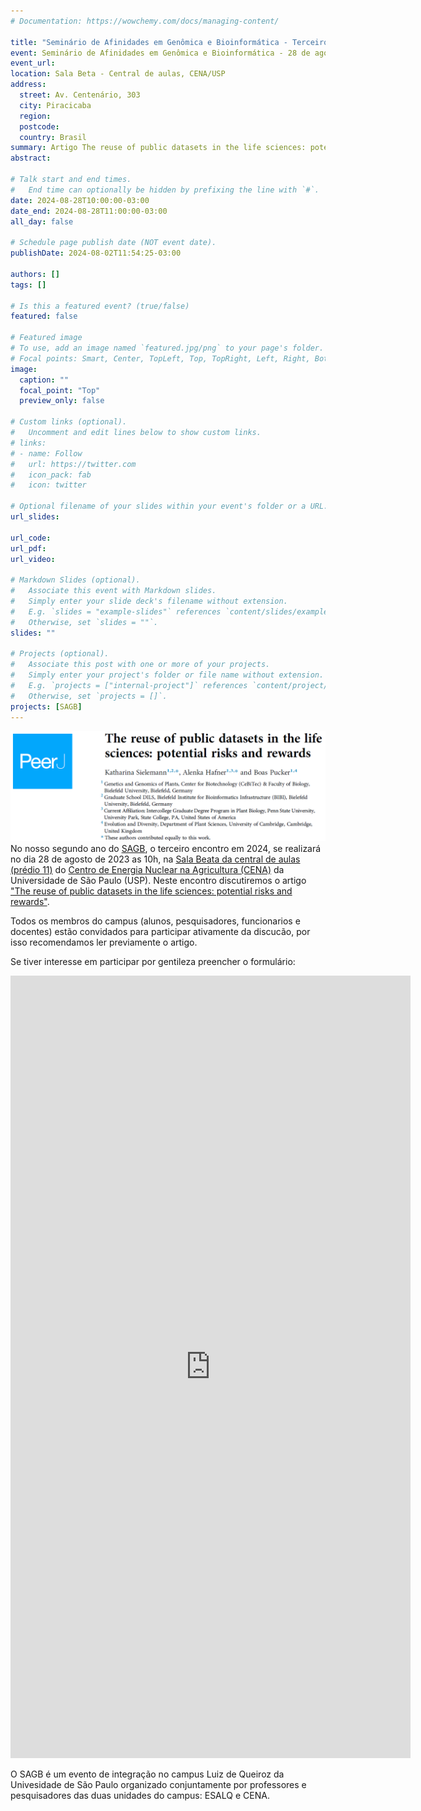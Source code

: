 ```yaml
---
# Documentation: https://wowchemy.com/docs/managing-content/

title: "Seminário de Afinidades em Genômica e Bioinformática - Terceiro encontro de 2024"
event: Seminário de Afinidades em Genômica e Bioinformática - 28 de agosto de 2024
event_url:
location: Sala Beta - Central de aulas, CENA/USP
address:
  street: Av. Centenário, 303
  city: Piracicaba
  region:
  postcode:
  country: Brasil
summary: Artigo The reuse of public datasets in the life sciences: potential risks and rewards
abstract:

# Talk start and end times.
#   End time can optionally be hidden by prefixing the line with `#`.
date: 2024-08-28T10:00:00-03:00
date_end: 2024-08-28T11:00:00-03:00
all_day: false

# Schedule page publish date (NOT event date).
publishDate: 2024-08-02T11:54:25-03:00

authors: []
tags: []

# Is this a featured event? (true/false)
featured: false

# Featured image
# To use, add an image named `featured.jpg/png` to your page's folder. 
# Focal points: Smart, Center, TopLeft, Top, TopRight, Left, Right, BottomLeft, Bottom, BottomRight.
image:
  caption: ""
  focal_point: "Top"
  preview_only: false

# Custom links (optional).
#   Uncomment and edit lines below to show custom links.
# links:
# - name: Follow
#   url: https://twitter.com
#   icon_pack: fab
#   icon: twitter

# Optional filename of your slides within your event's folder or a URL.
url_slides:

url_code:
url_pdf:
url_video:

# Markdown Slides (optional).
#   Associate this event with Markdown slides.
#   Simply enter your slide deck's filename without extension.
#   E.g. `slides = "example-slides"` references `content/slides/example-slides.md`.
#   Otherwise, set `slides = ""`.
slides: ""

# Projects (optional).
#   Associate this post with one or more of your projects.
#   Simply enter your project's folder or file name without extension.
#   E.g. `projects = ["internal-project"]` references `content/project/deep-learning/index.md`.
#   Otherwise, set `projects = []`.
projects: [SAGB]
---
```


![The reuse of public datasets in the life sciences: potential risks and rewards](paper.png "The reuse of public datasets in the life sciences: potential risks and rewards")
No nosso segundo ano do [SAGB](https://labbces.netlify.app/project/sagb/), o terceiro encontro em 2024, se realizará no dia 28 de agosto de 2023 as 10h, na [Sala Beata da central de aulas (prédio 11)](http://www.cena.usp.br/images/croqui_cena.pdf) do [Centro de Energia Nuclear na Agricultura (CENA)](https://goo.gl/maps/FrKPachXUcgeNt7j8) da Universidade de São Paulo (USP). Neste encontro discutiremos o artigo ["The reuse of public datasets in the life sciences: potential risks and rewards"](https://peerj.com/articles/9954/).

Todos os membros do campus (alunos, pesquisadores, funcionarios e docentes) estão convidados para participar ativamente da discucão, por isso recomendamos ler previamente o artigo.

Se tiver interesse em participar por gentileza preencher o formulário:

<iframe src="https://docs.google.com/forms/d/e/1FAIpQLSdZd8i0PWfHw9XlmNakbmkmnA_xphPtiQrO13zy2gRzjSLQWA/viewform?embedded=true" width="640" height="1252" frameborder="0" marginheight="0" marginwidth="0">Carregando…</iframe>

O SAGB é um evento de integração no campus Luiz de Queiroz da Univesidade de São Paulo organizado conjuntamente por professores e pesquisadores das duas unidades do campus: ESALQ e CENA.
